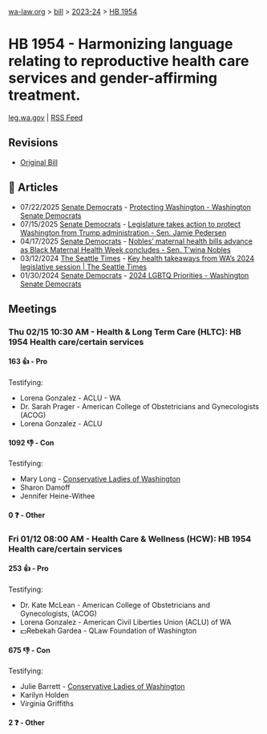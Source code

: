 [wa-law.org](/) > [bill](/bill/) > [2023-24](/bill/2023-24/) > [HB 1954](/bill/2023-24/hb/1954/)

# HB 1954 - Harmonizing language relating to reproductive health care services and gender-affirming treatment.
[leg.wa.gov](https://app.leg.wa.gov/billsummary?BillNumber=1954&Year=2023&Initiative=false) | [RSS Feed](./rss.xml)

## Revisions
* [Original Bill](1/)

## 📰 Articles
* 07/22/2025 [Senate Democrats](/org/senate_democrats/) - [Protecting Washington - Washington Senate Democrats](https://senatedemocrats.wa.gov/protecting-washington/#:~:text=HB%201954)
* 07/15/2025 [Senate Democrats](/org/senate_democrats/) - [Legislature takes action to protect Washington from Trump administration - Sen. Jamie Pedersen](https://senatedemocrats.wa.gov/pedersen/2025/07/15/legislature-takes-action-to-protect-washington-from-trump-administration/#:~:text=HB%201954)
* 04/17/2025 [Senate Democrats](/org/senate_democrats/) - [Nobles’ maternal health bills advance as Black Maternal Health Week concludes - Sen. T’wina Nobles](https://senatedemocrats.wa.gov/nobles/2025/04/17/nobles-maternal-health-bills-advance-as-black-maternal-health-week-concludes/#:~:text=HB%201954)
* 03/12/2024 [The Seattle Times](/org/the_seattle_times/) - [Key health takeaways from WA’s 2024 legislative session | The Seattle Times](https://www.seattletimes.com/seattle-news/health/key-health-take-aways-from-was-2024-legislative-session/#:~:text=House%20Bill%201954)
* 01/30/2024 [Senate Democrats](/org/senate_democrats/) - [2024 LGBTQ Priorities - Washington Senate Democrats](https://senatedemocrats.wa.gov/lgbtq2024priorities/#:~:text=House%20Bill%201954)

## Meetings
### Thu 02/15 10:30 AM - Health & Long Term Care (HLTC): HB 1954 Health care/certain services
#### 163 👍 - Pro
Testifying:
* Lorena Gonzalez - ACLU - WA
* Dr. Sarah Prager - American College of Obstetricians and Gynecologists (ACOG)
* Lorena Gonzalez - ACLU

#### 1092 👎 - Con
Testifying:
* Mary Long - [Conservative Ladies of Washington](/org/conservative_ladies_of_washington/)
* Sharon Damoff
* Jennifer Heine-Withee

#### 0 ❓ - Other

### Fri 01/12 08:00 AM - Health Care & Wellness (HCW): HB 1954 Health care/certain services
#### 253 👍 - Pro
Testifying:
* Dr. Kate McLean - American College of Obstetricians and Gynecologists, (ACOG)
* Lorena Gonzalez - American Civil Liberties Union (ACLU) of WA
* 💵Rebekah Gardea - QLaw Foundation of Washington

#### 675 👎 - Con
Testifying:
* Julie Barrett - [Conservative Ladies of Washington](/org/conservative_ladies_of_washington/)
* Karilyn Holden
* Virginia Griffiths

#### 2 ❓ - Other
